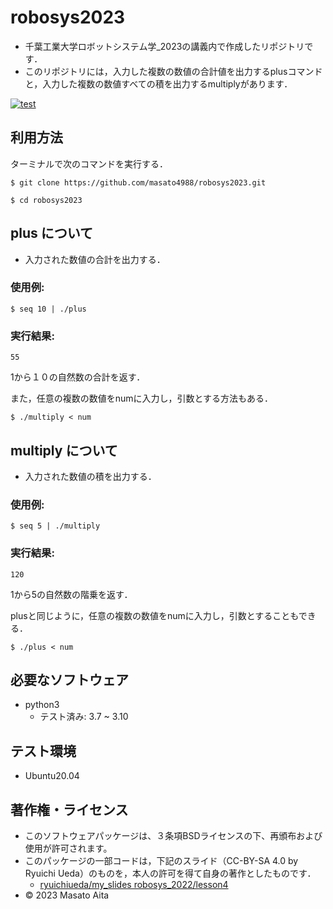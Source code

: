 # robosys2023
* 千葉工業大学ロボットシステム学_2023の講義内で作成したリポジトリです．
* このリポジトリには，入力した複数の数値の合計値を出力するplusコマンドと，入力した複数の数値すべての積を出力するmultiplyがあります．

[![test](https://github.com/masato4988/robosys2023/actions/workflows/test.yml/badge.svg)](https://github.com/masato4988/robosys2023/actions/workflows/test.yml)
## 利用方法
ターミナルで次のコマンドを実行する．
```
$ git clone https://github.com/masato4988/robosys2023.git
```
```
$ cd robosys2023
```

## plus について
* 入力された数値の合計を出力する．
### 使用例:
```
$ seq 10 | ./plus
```
### 実行結果:
```
55
```
1から１０の自然数の合計を返す．

また，任意の複数の数値をnumに入力し，引数とする方法もある．
```
$ ./multiply < num
```

## multiply について
* 入力された数値の積を出力する．
### 使用例:
```
$ seq 5 | ./multiply
```
### 実行結果:
```
120
```
1から5の自然数の階乗を返す．

plusと同じように，任意の複数の数値をnumに入力し，引数とすることもできる．
```
$ ./plus < num
```

## 必要なソフトウェア

* python3
  * テスト済み: 3.7 ~ 3.10

## テスト環境

* Ubuntu20.04

## 著作権・ライセンス
* このソフトウェアパッケージは、３条項BSDライセンスの下、再頒布および使用が許可されます。
* このパッケージの一部コードは，下記のスライド（CC-BY-SA 4.0 by Ryuichi Ueda）のものを，本人の許可を得て自身の著作としたものです．
  * [ryuichiueda/my_slides robosys_2022/lesson4](https://ryuichiueda.github.io/my_slides/robosys_2022/lesson4.html#/)
* © 2023 Masato Aita
